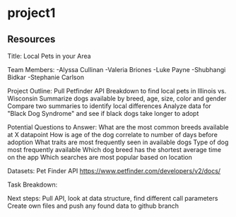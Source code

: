 # project1

## Resources


Title: Local Pets in your Area

Team Members:
-Alyssa Cullinan
-Valeria Briones
-Luke Payne
-Shubhangi Bidkar
-Stephanie Carlson


Project Outline:
Pull Petfinder API
Breakdown to find local pets in Illinois vs. Wisconsin
Summarize dogs available by breed, age, size, color and gender
Compare two summaries to identify local differences
Analyze data for "Black Dog Syndrome" and see if black dogs take longer to adopt

Potential Questions to Answer:
What are the most common breeds available at X datapoint
How is age of the dog correlate to number of days before adoption
What traits are most frequently seen in available dogs
Type of dog most frequently available
Which dog breed has the shortest average time on the app
Which searches are most popular based on location


Datasets:
Pet Finder API
https://www.petfinder.com/developers/v2/docs/

Task Breakdown:

Next steps:
Pull API, look at data structure, find different call parameters
Create own files and push any found data to github branch